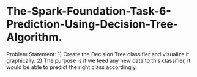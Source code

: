 # The-Spark-Foundation-Task-6-Prediction-Using-Decision-Tree-Algorithm.
Problem Statement: 1) Create the Decision Tree classifier and visualize it graphically. 2) The purpose is if we feed any new data to this classifier, it would be able to predict the right class accordingly.
